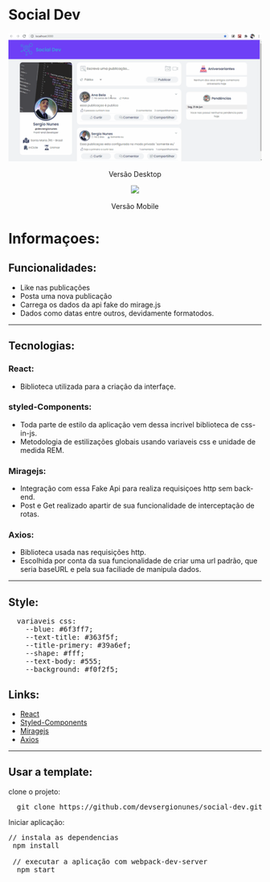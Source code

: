 # Social Dev

<div align='center'>
  <img src="github/versao-desktop.gif"></img>
  <p>Versão Desktop</p>
</div>
<div align='center' >
  <img src="github/versao-mobile.gif" width="500"></img>
  <p>Versão Mobile</p>
</div>

# Informaçoes:

## Funcionalidades:

- Like nas publicações
- Posta uma nova publicação
- Carrega os dados da api fake do mirage.js
- Dados como datas entre outros, devidamente formatodos.
<hr>

## Tecnologias:

### React:

- Biblioteca utilizada para a criação da interfaçe.

### styled-Components:

- Toda parte de estilo da aplicação vem dessa incrivel biblioteca de css-in-js.
- Metodologia de estilizações globais usando variaveis css e unidade de medida REM.

### Miragejs:

- Integração com essa Fake Api para realiza requisiçoes http sem back-end.
- Post e Get realizado apartir de sua funcionalidade de interceptação de rotas.

### Axios:

- Biblioteca usada nas requisições http.
- Escolhida por conta da sua funcionalidade de criar uma url padrão, que seria baseURL e pela sua faciliade de manipula dados.
<hr>

## Style:

<pre>
  variaveis css:
    --blue: #6f3ff7;
    --text-title: #363f5f;
    --title-primery: #39a6ef;
    --shape: #fff;
    --text-body: #555;
    --background: #f0f2f5;
</pre>

## Links:

- <a href='https://github.com/facebook/react'>React</a>
- <a href='https://github.com/styled-components/styled-components'>Styled-Components</a>
- <a href='https://miragejs.com/'>Miragejs</a>
- <a href='https://axios-http.com/docs/intro'>Axios</a>

<hr>

## Usar a template:

clone o projeto:

<pre>
  git clone https://github.com/devsergionunes/social-dev.git
</pre>

Iniciar aplicação:

<pre>
// instala as dependencias
 npm install 

 // executar a aplicação com webpack-dev-server
  npm start
</pre>
